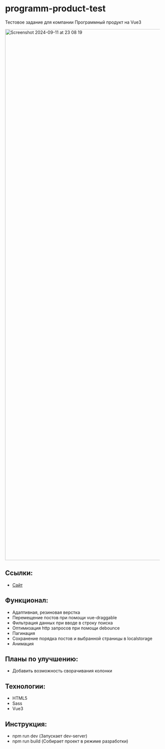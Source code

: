 # programm-product-test

Тестовое задание для компании Программный продукт на Vue3  

<img width="1728" alt="Screenshot 2024-09-11 at 23 08 19" src="https://github.com/user-attachments/assets/57c1c15a-a859-4368-b183-6881f01cf83d">

## Ссылки:

- [Сайт](https://celebrated-sable-fbafac.netlify.app/)

## Функционал:

- Адаптивная, резиновая верстка
- Перемещение постов при помощи vue-draggable
- Фильтрация данных при вводе в строку поиска
- Оптимизация http запросов при помощи debounce
- Пагинация
- Сохранение порядка постов и выбранной страницы в localstorage
- Анимация

## Планы по улучшению:

- Добавить возможность сворачивания колонки

## Технологии:

- HTML5
- Sass
- Vue3

## Инструкция:

- npm run dev (Запускает dev-server)
- npm run build (Собирает проект в режиме разработки)
